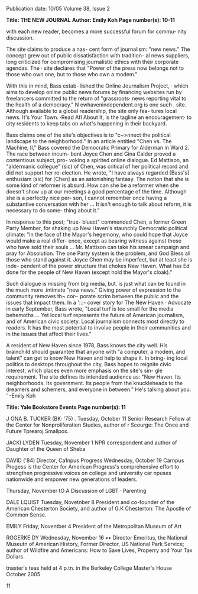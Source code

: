 Publication date: 10/05
Volume 38, Issue 2

**Title: THE NEW JOURNAL**
**Author: Emily Koh**
**Page number(s): 10-11**

with each new reader, becomes a 
more successful forum for commu-
nity discussion. 

The site claims to produce a nas-
cent form of journalism: "new 
news." The concept grew out of 
public dissatisfaction with tradition-
al news suppliers, long criticized for 
compromising journalistic ethics 
with their corporate agendas. The 
· site declares that "Power of the 
press now belongs not to those who 
own one, but to those who own a 
modem." 

With this in mind, Bass estab-
lished the Online Journalism Project, 
· which aims to develop online public 
news forums by financing websites 
run by freelancers committed to the 
return of "grassroots· news reporting 
vital to the health of a democracy." 
N ewhavenindependent.org is one 
such . site. Although available to a 
global readership, the site only fea-
tures local news. It's Your Town. ·Read 
Afl About It, is the tagline 
an 
encouragement· to city residents to 
keep tabs on what's happening in 
their backyard. 

Bass claims one of the site's 
objectives is to "c~>nnect the political 
landscape to the neighborhood." In 
an article entitled "Chen vs. The 
Machine, II," Bass covered the 
Democratic Primary for Alderman 
in Ward 2. The race between incum-
bent Joyce Chen and Gina Calder 
proved a contentious subject, pro-
voking a spirited online dialogue. Ed 
Mattison, an "aldermanic collegue" 
(sic) of Chen, was critical of her 
political record and did not support 
her re-election. He wrote, "I have 
always regarded [Bass's] enthusiam 
(sic) for [Chen] as an astonishing 
fantasy. The notion that she is some 
kind of reformer is absurd. 
How 
can she be a reformer when she 
doesn't show up at our meetings a 
good percentage of 
the 
time. 
Although she is a perfectly nice per-
son, I cannot remember once having 
a 
substantive conversation with 
her ... It isn't enough to talk about 
reform, it is necessary to do some-
thing about it." 

In response to this post; "true-
bluect" commended Chen, a former 
Green Party Member, for shaking up 
New Haven's staunchly Democratic 
political climate: "In the face of the 
Mayor's hegemony, who could hope 
that Joyce would make a real differ-
ence, except as bearing witness 
against those who have sold their 
souls ... Mr. Mattison can take his 
smear 
campaign 
and 
pray 
for 
Absolution. The one Party system is 
the problem, and God Bless all those 
who stand against it. Joyce Chen may 
be imperfect, but at least she is inde-
pendent of the power structure that 
chokes New Haven. What has Ed 
done for the people of New Haven 
(except hold the Mayor's cloak)." 

Such dialogue is missing from big 
media, but. is just what can be found 
in the much more .intimate "new 
news." Giving power of expression 
to the community removes th~ cor-· 
porate scrim between the public and 
the issues that impact them. In a ':::-
cover story for The New Haven · 
Advocate in early September, Bass 
wrote, "Local turf is too small for 
the media behemoths ... Yet local turf 
represents the future of American 
journalism, and of American civic 
society. Local journalism connects 
most directly to readers. It has the 
most potential to involve people in 
their communities and in the issues 
that affect their lives." 

A resident of New Haven since 
1978, Bass knows the city well. His 
brainchild should guarantee that 
anyone with "a computer, a modem, 
and talent" can get to know New 
Haven and help to shape it. In bring-
ing 
local 
politics 
to 
desktops 
throughout the city, Bass hopes to 
reignite civic interest, which places 
even more emphasis on the site's sin-
gle requirement. The site defines its 
intended audience as: "New Haven. 
Its neighborhoods. Its government. 
Its people 
from the knuckleheads 
to the dreamers and schemers, and 
everyone in between." He's talking 
about you. 
' 
-Emily Koh 



**Title: Yale Bookstore Events**
**Page number(s): 11**

J ONA 
B. TUCKER 
(BK· '75) . 
Tuesday, October 11 
Senior Research Fellow at the 
Center for Nonproliferation 
Studies, author of 
r 
Scourge: The Once and Future 
Tprearoj Smallpox. 

JACKI LYDEN 
Tuesday, November 1 
NPR correspondent and 
author of Daughter of the 
Queen of Sheba 

DAVID 
('84) 
Director, Ca1npus Progress 
Wednesday, October 19 
Carnpus Progess is the Center for 
American Progress's comprehensive 
effort to strengthen progressive 
voices on college and university 
car npuses nationwide and empower 
new generations of leaders. 

Thursday, 
November tO 
A Discussion 
of LGBT 
· Parenting 

DALE 
LQUIST 
Tuesday, Novetnber 8 
President and co-founder of 
the American Chesterton 
Society, and author of 
G.K Chesterton: The Apostle of 
Common Sense. 

EMILY 
Friday, Noventber 4 
President of the 
Metropolitan Museum 
of Art 

ROGERKE 
DY 
Wednesday, November 16 
•• 
Director Emeritus, the National 
Museutn of American History, 
Former Director, US National 
Park Service; author of Wildfire 
and Americans: How to Save Lives, 
Properry and Your Tax Dollars 

tnaster's teas held at 4 p.tn. in the 
Berkeley College Master's House 
October 2005 

11